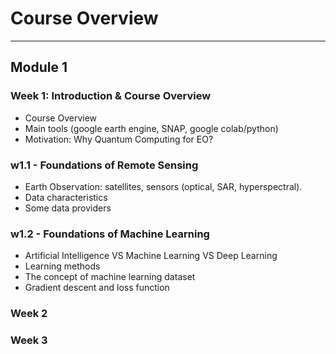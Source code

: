 <!-- .slide: data-background="#E6F7FF" -->

# Course Overview <!-- .element: class="r-fit-text" -->

---

<section data-transition="none">

## Module 1

</section>

<section data-transition="none">

### Week 1: Introduction & Course Overview <!-- .element: class="r-fit-text" -->

- Course Overview
- Main tools (google earth engine, SNAP, google colab/python)
- Motivation: Why Quantum Computing for EO?


### w1.1 - Foundations of Remote Sensing <!-- .element: class="r-fit-text" -->

- Earth Observation: satellites, sensors (optical, SAR, hyperspectral).
- Data characteristics
- Some data providers


### w1.2 - Foundations of Machine Learning <!-- .element: class="r-fit-text" -->

- Artificial Intelligence VS Machine Learning VS Deep Learning
- Learning methods
- The concept of machine learning dataset
- Gradient descent and loss function

</section>


<section data-transition="none">

### Week 2

</section>

<section data-transition="none">


### Week 3

</section>

